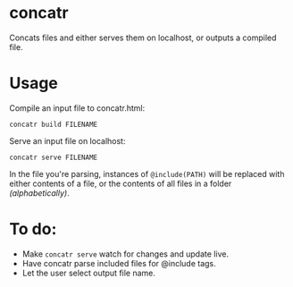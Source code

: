 # concatr

Concats files and either serves them on localhost, or outputs a compiled file.

# Usage

Compile an input file to concatr.html:

```concatr build FILENAME```

Serve an input file on localhost:

```concatr serve FILENAME```

In the file you're parsing, instances of `@include(PATH)` will be replaced with either contents of a file, or the contents of all files in a folder *(alphabetically)*.

# To do:

- Make `concatr serve` watch for changes and update live.
- Have concatr parse included files for @include tags.
- Let the user select output file name.
